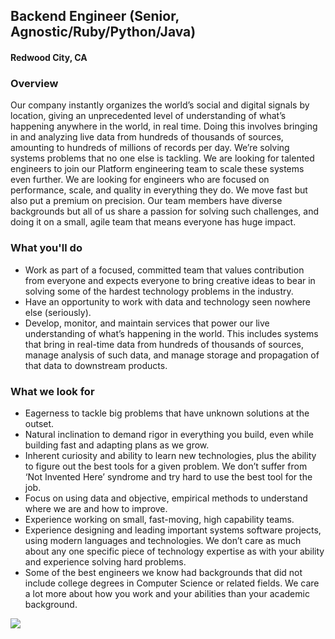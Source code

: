 ## Backend Engineer (Senior, Agnostic/Ruby/Python/Java) 
#### Redwood City, CA

### Overview
Our company instantly organizes the world’s social and digital signals by location, giving an unprecedented level of understanding of what’s happening anywhere in the world, in real time. Doing this involves bringing in and analyzing live data from hundreds of thousands of sources, amounting to hundreds of millions of records per day. We’re solving systems problems that no one else is tackling. We are looking for talented engineers to join our Platform engineering team to scale these systems even further. We are looking for engineers who are focused on performance, scale, and quality in everything they do. We move fast but also put a premium on precision. Our team members have diverse backgrounds but all of us share a passion for solving such challenges, and doing it on a small, agile team that means everyone has huge impact. 
### What you'll do
+ Work as part of a focused, committed team that values contribution from everyone and expects everyone to bring creative ideas to bear in solving some of the hardest technology problems in the industry.
+ Have an opportunity to work with data and technology seen nowhere else (seriously).
+ Develop, monitor, and maintain services that power our live understanding of what’s happening in the world. This includes systems that bring in real-time data from hundreds of thousands of sources, manage analysis of such data, and manage storage and propagation of that data to downstream products. 
### What we look for
+ Eagerness to tackle big problems that have unknown solutions at the outset.
+ Natural inclination to demand rigor in everything you build, even while building fast and adapting plans as we grow.
+ Inherent curiosity and ability to learn new technologies, plus the ability to figure out the best tools for a given problem. We don’t suffer from ‘Not Invented Here’ syndrome and try hard to use the best tool for the job.
+ Focus on using data and objective, empirical methods to understand where we are and how to improve.
+ Experience working on small, fast-moving, high capability teams.
+ Experience designing and leading important systems software projects, using modern languages and technologies. We don’t care as much about any one specific piece of technology expertise as with your ability and experience solving hard problems.
+ Some of the best engineers we know had backgrounds that did not include college degrees in Computer Science or related fields. We care a lot more about how you work and your abilities than your academic background.


[<img src='https://dabuttonfactory.com/button.png?t=Learn+More&f=Calibri-Bold&ts=24&tc=fff&hp=20&vp=8&c=5&bgt=unicolored&bgc=29aafe'>](https://letsrockit.co/jobs/qmfuam8-backend-engineer-senior-agnostic-ruby-python-java)
